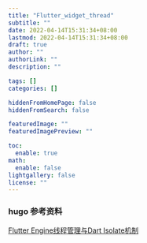 ```yaml
---
title: "Flutter_widget_thread"
subtitle: ""
date: 2022-04-14T15:31:34+08:00
lastmod: 2022-04-14T15:31:34+08:00
draft: true
author: ""
authorLink: ""
description: ""

tags: []
categories: []

hiddenFromHomePage: false
hiddenFromSearch: false

featuredImage: ""
featuredImagePreview: ""

toc:
  enable: true
math:
  enable: false
lightgallery: false
license: ""
---
```




### hugo 参考资料
[Flutter Engine线程管理与Dart Isolate机制](https://www.jianshu.com/p/aaa6a8b1d6b0)
<!--more-->

